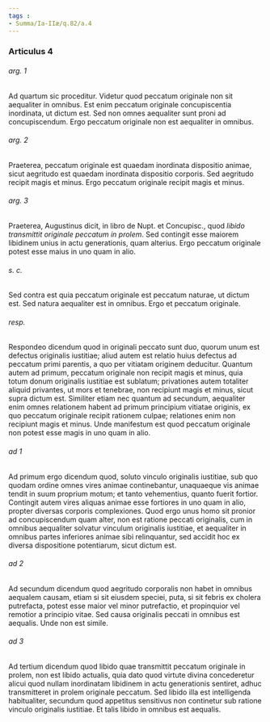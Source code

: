 ```yaml
---
tags : 
- Summa/Ia-IIæ/q.82/a.4
---
```


### Articulus 4

###### arg. 1
Ad quartum sic proceditur. Videtur quod peccatum originale non sit aequaliter in omnibus. Est enim peccatum originale concupiscentia inordinata, ut dictum est. Sed non omnes aequaliter sunt proni ad concupiscendum. Ergo peccatum originale non est aequaliter in omnibus.

###### arg. 2
Praeterea, peccatum originale est quaedam inordinata dispositio animae, sicut aegritudo est quaedam inordinata dispositio corporis. Sed aegritudo recipit magis et minus. Ergo peccatum originale recipit magis et minus.

###### arg. 3
Praeterea, Augustinus dicit, in libro de Nupt. et Concupisc., quod *libido transmittit originale peccatum in prolem*. Sed contingit esse maiorem libidinem unius in actu generationis, quam alterius. Ergo peccatum originale potest esse maius in uno quam in alio.

###### s. c.
Sed contra est quia peccatum originale est peccatum naturae, ut dictum est. Sed natura aequaliter est in omnibus. Ergo et peccatum originale.

###### resp.
Respondeo dicendum quod in originali peccato sunt duo, quorum unum est defectus originalis iustitiae; aliud autem est relatio huius defectus ad peccatum primi parentis, a quo per vitiatam originem deducitur. Quantum autem ad primum, peccatum originale non recipit magis et minus, quia totum donum originalis iustitiae est sublatum; privationes autem totaliter aliquid privantes, ut mors et tenebrae, non recipiunt magis et minus, sicut supra dictum est. Similiter etiam nec quantum ad secundum, aequaliter enim omnes relationem habent ad primum principium vitiatae originis, ex quo peccatum originale recipit rationem culpae; relationes enim non recipiunt magis et minus. Unde manifestum est quod peccatum originale non potest esse magis in uno quam in alio.

###### ad 1
Ad primum ergo dicendum quod, soluto vinculo originalis iustitiae, sub quo quodam ordine omnes vires animae continebantur, unaquaeque vis animae tendit in suum proprium motum; et tanto vehementius, quanto fuerit fortior. Contingit autem vires aliquas animae esse fortiores in uno quam in alio, propter diversas corporis complexiones. Quod ergo unus homo sit pronior ad concupiscendum quam alter, non est ratione peccati originalis, cum in omnibus aequaliter solvatur vinculum originalis iustitiae, et aequaliter in omnibus partes inferiores animae sibi relinquantur, sed accidit hoc ex diversa dispositione potentiarum, sicut dictum est.

###### ad 2
Ad secundum dicendum quod aegritudo corporalis non habet in omnibus aequalem causam, etiam si sit eiusdem speciei, puta, si sit febris ex cholera putrefacta, potest esse maior vel minor putrefactio, et propinquior vel remotior a principio vitae. Sed causa originalis peccati in omnibus est aequalis. Unde non est simile.

###### ad 3
Ad tertium dicendum quod libido quae transmittit peccatum originale in prolem, non est libido actualis, quia dato quod virtute divina concederetur alicui quod nullam inordinatam libidinem in actu generationis sentiret, adhuc transmitteret in prolem originale peccatum. Sed libido illa est intelligenda habitualiter, secundum quod appetitus sensitivus non continetur sub ratione vinculo originalis iustitiae. Et talis libido in omnibus est aequalis.

